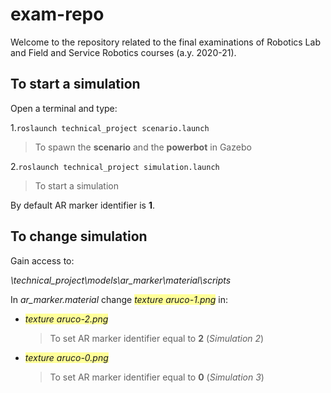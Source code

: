 # exam-repo
Welcome to the repository related to the final examinations of Robotics Lab and Field and Service Robotics courses (a.y. 2020-21).

## To start a simulation

Open a terminal and type:

1.`roslaunch technical_project scenario.launch`
>To spawn the **scenario** and the **powerbot** in Gazebo
 
2.`roslaunch technical_project simulation.launch`
>To start a simulation

By default AR marker identifier is **1**. 

## To change simulation

Gain access to:

*\technical_project\models\ar_marker\material\scripts*

In *ar_marker.material* change <span style="background-color: #ffff99;"><em>texture aruco-1.png</em></span> in:


<ul>
<li><span style="background-color: #ffff99;"><em>texture aruco-2.png</em></span></li>

>To set AR marker identifier equal to **2** (*Simulation 2*)
 
 <li><span style="background-color: #ffff99;"><em>texture aruco-0.png</em></span></li>
 
>To set AR marker identifier equal to **0** (*Simulation 3*)
 
</ul>
